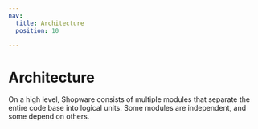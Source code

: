 ```yaml
---
nav:
  title: Architecture
  position: 10

---
```


# Architecture

On a high level, Shopware consists of multiple modules that separate the entire code base into logical units. Some modules are independent, and some depend on others.
